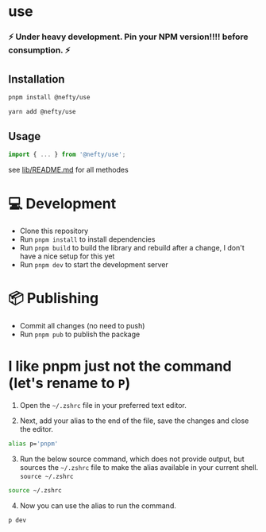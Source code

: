 # use

### ⚡️ Under heavy development. Pin your NPM version!!!! before consumption. ⚡️

## Installation

```bash
pnpm install @nefty/use
```

```bash
yarn add @nefty/use
```

## Usage

```js
import { ... } from '@nefty/use';
```

see [lib/README.md](lib/README.md) for all methodes

# 💻 Development

-   Clone this repository
-   Run `pnpm install` to install dependencies
-   Run `pnpm build` to build the library and rebuild after a change, I don't have a nice setup for this yet
-   Run `pnpm dev` to start the development server

# 📦 Publishing

-   Commit all changes (no need to push)
-   Run `pnpm pub` to publish the package

# I like pnpm just not the command (let's rename to `P`)

1. Open the `~/.zshrc` file in your preferred text editor.

2. Next, add your alias to the end of the file, save the changes and close the editor.

```bash
alias p='pnpm'
```

3. Run the below source command, which does not provide output, but sources the `~/.zshrc` file to make the alias available in your current shell. `source ~/.zshrc`

```bash
source ~/.zshrc
```

4. Now you can use the alias to run the command.

```bash
p dev
```
